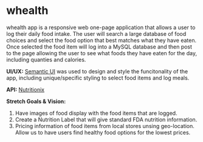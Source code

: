 # whealth


whealth app is a responsive web one-page application that allows a user to log their daily food intake. The user will search a large database of food choices and select the food option that best matches what they have eaten. Once selected the food item will log into a MySQL database and then post to the page allowing the user to see what foods they have eaten for the day, including quanties and calories. 

**UI/UX:** [Semantic UI](https://semantic-ui.com/) was used to design and style the funcitonality of the app, including unique/specific styling to select food items and log meals. 

**API:** [Nutritionix](https://www.nutritionix.com/business/api)
 
**Stretch Goals & Vision:** 

1. Have images of food display with the food items that are logged. 
2. Create a Nutrition Label that will give standard FDA nutrition information. 
3. Pricing information of food items from local stores unsing geo-location. Allow us to have users find healthy food options for the lowest prices. 

